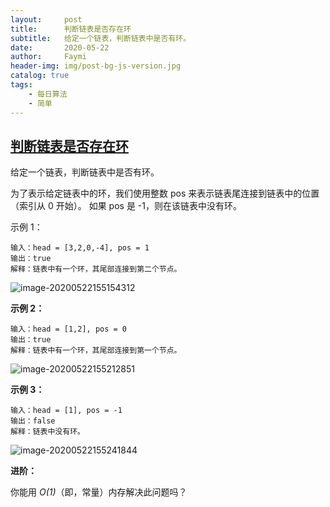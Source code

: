 ```yaml
---
layout:     post
title:      判断链表是否存在环
subtitle:   给定一个链表，判断链表中是否有环。
date:       2020-05-22
author:     Faymi
header-img: img/post-bg-js-version.jpg
catalog: true
tags:
    - 每日算法
    - 简单
---
```


## [判断链表是否存在环](https://leetcode-cn.com/problems/linked-list-cycle/description/)

给定一个链表，判断链表中是否有环。

为了表示给定链表中的环，我们使用整数 pos 来表示链表尾连接到链表中的位置（索引从 0 开始）。 如果 pos 是 -1，则在该链表中没有环。

 

示例 1：

```
输入：head = [3,2,0,-4], pos = 1
输出：true
解释：链表中有一个环，其尾部连接到第二个节点。
```

![image-20200522155154312](https://tva1.sinaimg.cn/large/007S8ZIlly1gf1a2v0q8mj31860ai0tv.jpg)

**示例 2：**

```
输入：head = [1,2], pos = 0
输出：true
解释：链表中有一个环，其尾部连接到第一个节点。
```

![image-20200522155212851](https://tva1.sinaimg.cn/large/007S8ZIlly1gf1a36o9lfj317s070mxo.jpg)

**示例 3：**

```
输入：head = [1], pos = -1
输出：false
解释：链表中没有环。
```

![image-20200522155241844](https://tva1.sinaimg.cn/large/007S8ZIlly1gf1a3oha5dj318i042jrj.jpg)

**进阶：**

你能用 *O(1)*（即，常量）内存解决此问题吗？
